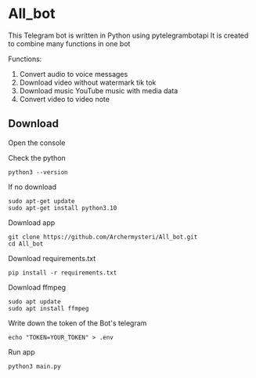 # All_bot
This Telegram bot is written in Python using pytelegrambotapi It is created to combine many functions in one bot

Functions:
1. Convert audio to voice messages
3. Download video without watermark tik tok
4. Download music YouTube music with media data
5. Convert video to video note

## Download
Open the console 

Check the python 
```commandline
python3 --version
```
If no download
```commandline
sudo apt-get update
sudo apt-get install python3.10
```


Download app
```commandline
git clone https://github.com/Archermysteri/All_bot.git
cd All_bot
```
Download requirements.txt
```commandline
pip install -r requirements.txt
```
Download ffmpeg
```commandline
sudo apt update 
sudo apt install ffmpeg
```

Write down the token of the Bot's telegram
```commandline
echo "TOKEN=YOUR_TOKEN" > .env
```
Run app
```commandline
python3 main.py
```



